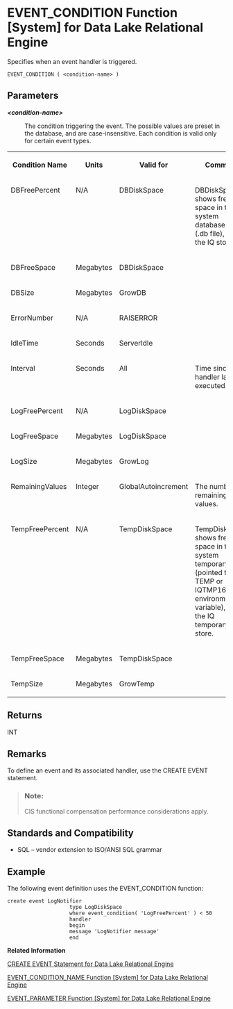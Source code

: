 <!-- loioa54fb34184f21015a526eae095389392 -->

# EVENT\_CONDITION Function \[System\] for Data Lake Relational Engine

Specifies when an event handler is triggered.



```
EVENT_CONDITION ( <condition-name> )
```



<a name="loioa54fb34184f21015a526eae095389392__event_condition_parm1"/>

## Parameters


<dl>
<dt><b>

*<condition-name\>*

</b></dt>
<dd>

The condition triggering the event. The possible values are preset in the database, and are case-insensitive. Each condition is valid only for certain event types.



</dd>
</dl>


<table>
<tr>
<th valign="top">

Condition Name



</th>
<th valign="top">

Units



</th>
<th valign="top">

Valid for



</th>
<th valign="top">

Comment



</th>
</tr>
<tr>
<td valign="top">

DBFreePercent



</td>
<td valign="top">

N/A



</td>
<td valign="top">

DBDiskSpace



</td>
<td valign="top">

DBDiskSpace shows free space in the system database file \(.db file\), not the IQ store.



</td>
</tr>
<tr>
<td valign="top">

DBFreeSpace



</td>
<td valign="top">

Megabytes



</td>
<td valign="top">

DBDiskSpace



</td>
<td valign="top">

 



</td>
</tr>
<tr>
<td valign="top">

DBSize



</td>
<td valign="top">

Megabytes



</td>
<td valign="top">

GrowDB



</td>
<td valign="top">

 



</td>
</tr>
<tr>
<td valign="top">

ErrorNumber



</td>
<td valign="top">

N/A



</td>
<td valign="top">

RAISERROR



</td>
<td valign="top">

 



</td>
</tr>
<tr>
<td valign="top">

IdleTime



</td>
<td valign="top">

Seconds



</td>
<td valign="top">

ServerIdle



</td>
<td valign="top">

 



</td>
</tr>
<tr>
<td valign="top">

Interval



</td>
<td valign="top">

Seconds



</td>
<td valign="top">

All



</td>
<td valign="top">

Time since handler last executed.



</td>
</tr>
<tr>
<td valign="top">

LogFreePercent



</td>
<td valign="top">

N/A



</td>
<td valign="top">

LogDiskSpace



</td>
<td valign="top">

 



</td>
</tr>
<tr>
<td valign="top">

LogFreeSpace



</td>
<td valign="top">

Megabytes



</td>
<td valign="top">

LogDiskSpace



</td>
<td valign="top">

 



</td>
</tr>
<tr>
<td valign="top">

LogSize



</td>
<td valign="top">

Megabytes



</td>
<td valign="top">

GrowLog



</td>
<td valign="top">

 



</td>
</tr>
<tr>
<td valign="top">

RemainingValues



</td>
<td valign="top">

Integer



</td>
<td valign="top">

GlobalAutoincrement



</td>
<td valign="top">

The number of remaining values.



</td>
</tr>
<tr>
<td valign="top">

TempFreePercent



</td>
<td valign="top">

N/A



</td>
<td valign="top">

TempDiskSpace



</td>
<td valign="top">

TempDiskSpace shows free space in the system temporary file \(pointed to by TEMP or IQTMP16 environment variable\), not the IQ temporary store.



</td>
</tr>
<tr>
<td valign="top">

TempFreeSpace



</td>
<td valign="top">

Megabytes



</td>
<td valign="top">

TempDiskSpace



</td>
<td valign="top">

 



</td>
</tr>
<tr>
<td valign="top">

TempSize



</td>
<td valign="top">

Megabytes



</td>
<td valign="top">

GrowTemp



</td>
<td valign="top">

 



</td>
</tr>
</table>



<a name="loioa54fb34184f21015a526eae095389392__event_condition_returns1"/>

## Returns

INT



<a name="loioa54fb34184f21015a526eae095389392__event_condition_remarks1"/>

## Remarks

To define an event and its associated handler, use the CREATE EVENT statement.

> ### Note:  
> CIS functional compensation performance considerations apply.



<a name="loioa54fb34184f21015a526eae095389392__event_condition_standards1"/>

## Standards and Compatibility

-   SQL – vendor extension to ISO/ANSI SQL grammar



<a name="loioa54fb34184f21015a526eae095389392__event_condition_example1"/>

## Example

The following event definition uses the EVENT\_CONDITION function:

```
create event LogNotifier
                    type LogDiskSpace
                    where event_condition( 'LogFreePercent' ) < 50
                    handler
                    begin
                    message 'LogNotifier message'
                    end
```

**Related Information**  


[CREATE EVENT Statement for Data Lake Relational Engine](../080-sql-statements/create-event-statement-for-data-lake-relational-engine-a617091.md "Defines an event and its associated handler for automating predefined actions. Also defines scheduled actions.")

[EVENT\_CONDITION\_NAME Function \[System\] for Data Lake Relational Engine](event-condition-name-function-system-for-data-lake-relational-engine-a550344.md "Can be used to list the possible parameters for EVENT_CONDITION.")

[EVENT\_PARAMETER Function \[System\] for Data Lake Relational Engine](event-parameter-function-system-for-data-lake-relational-engine-a550b30.md "Provides context information for event handlers.")

